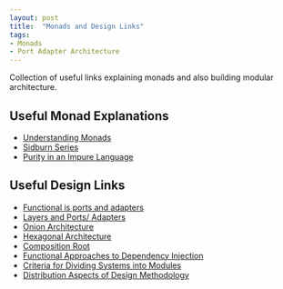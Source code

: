 ```yaml
---
layout: post
title:  "Monads and Design Links"
tags:
- Monads
- Port Adapter Architecture
---
```


Collection of useful links explaining monads and also building modular architecture.

<!--more-->

## Useful Monad Explanations
* [Understanding Monads](https://fsharpn00b.blogspot.ie/2016/12/understanding-monads-in-f.html)
* [Sidburn Series](https://sidburn.github.io/Series)
* [Purity in an Impure Language](http://blog.leifbattermann.de/2016/12/25/purity-in-an-impure-language-free-monad-tic-tac-toe-cqrs-event-souring/)

## Useful Design Links
* [Functional is ports and adapters](http://blog.ploeh.dk/2016/03/18/functional-architecture-is-ports-and-adapters/)
* [Layers and Ports/ Adapters](http://blog.ploeh.dk/2013/12/03/layers-onions-ports-adapters-its-all-the-same/)
* [Onion Architecture](http://jeffreypalermo.com/blog/the-onion-architecture-part-1/)
* [Hexagonal Architecture](http://alistair.cockburn.us/Hexagonal+architecture)
* [Composition Root](http://blog.ploeh.dk/2011/07/28/CompositionRoot/)
* [Functional Approaches to Dependency Injection](http://fsharpforfunandprofit.com/posts/dependency-injection-1/)
* [Criteria for Dividing Systems into Modules](https://blog.acolyer.org/2016/09/05/on-the-criteria-to-be-used-in-decomposing-systems-into-modules/)
* [Distribution Aspects of Design Methodology](https://blog.acolyer.org/2016/10/17/information-distribution-aspects-of-design-methodology/)
